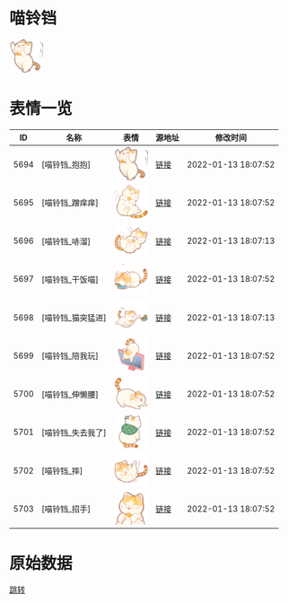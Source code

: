 # 喵铃铛

<img src="./cover.png" height="60" alt="cover" />

# 表情一览

|ID|名称|表情|源地址|修改时间|
|----|----|----|----|----|
|5694|[喵铃铛_抱抱]|<img src="./pic/005694_%5B喵铃铛_抱抱%5D.png" height="60" alt="抱抱"/>|[链接](http://i0.hdslb.com/bfs/emote/8581275f9bb2fe98a80f1c2859139dcc41ec05ad.png)|2022-01-13 18:07:52|
|5695|[喵铃铛_蹭痒痒]|<img src="./pic/005695_%5B喵铃铛_蹭痒痒%5D.png" height="60" alt="蹭痒痒"/>|[链接](http://i0.hdslb.com/bfs/emote/9d4522486c438b039298a10d25835544cb886395.png)|2022-01-13 18:07:52|
|5696|[喵铃铛_哧溜]|<img src="./pic/005696_%5B喵铃铛_哧溜%5D.png" height="60" alt="哧溜"/>|[链接](http://i0.hdslb.com/bfs/emote/ea185f9eee52934f0ced535bc2048cc9ac733554.png)|2022-01-13 18:07:13|
|5697|[喵铃铛_干饭喵]|<img src="./pic/005697_%5B喵铃铛_干饭喵%5D.png" height="60" alt="干饭喵"/>|[链接](http://i0.hdslb.com/bfs/emote/cac7237f8d23bd599184cecafee5914e07e8d1b0.png)|2022-01-13 18:07:52|
|5698|[喵铃铛_猫突猛进]|<img src="./pic/005698_%5B喵铃铛_猫突猛进%5D.png" height="60" alt="猫突猛进"/>|[链接](http://i0.hdslb.com/bfs/emote/d31e0cf4d110d3f3ffbaab931c270612eece0979.png)|2022-01-13 18:07:13|
|5699|[喵铃铛_陪我玩]|<img src="./pic/005699_%5B喵铃铛_陪我玩%5D.png" height="60" alt="陪我玩"/>|[链接](http://i0.hdslb.com/bfs/emote/d6f8d4989adb2911de64e3a296eaa9d1d61a570d.png)|2022-01-13 18:07:52|
|5700|[喵铃铛_伸懒腰]|<img src="./pic/005700_%5B喵铃铛_伸懒腰%5D.png" height="60" alt="伸懒腰"/>|[链接](http://i0.hdslb.com/bfs/emote/1c07a840a8a4c54538d48d3fdfa6e856a3f1efe3.png)|2022-01-13 18:07:52|
|5701|[喵铃铛_失去我了]|<img src="./pic/005701_%5B喵铃铛_失去我了%5D.png" height="60" alt="失去我了"/>|[链接](http://i0.hdslb.com/bfs/emote/d940acd8c77ac2b3c1ed130ffabf7b788a4c2043.png)|2022-01-13 18:07:52|
|5702|[喵铃铛_摔]|<img src="./pic/005702_%5B喵铃铛_摔%5D.png" height="60" alt="摔"/>|[链接](http://i0.hdslb.com/bfs/emote/7988faa0158274a8bb982197c9cc745efa5ddf17.png)|2022-01-13 18:07:52|
|5703|[喵铃铛_招手]|<img src="./pic/005703_%5B喵铃铛_招手%5D.png" height="60" alt="招手"/>|[链接](http://i0.hdslb.com/bfs/emote/dab5d58e47976cb90e3d819f1d649be9cf018b77.png)|2022-01-13 18:07:52|

# 原始数据

[跳转](./raw.json)

